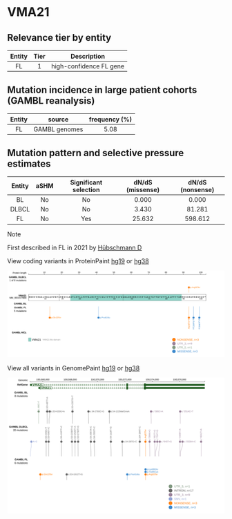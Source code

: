 # VMA21

## Relevance tier by entity

|Entity|Tier|Description            |
|:------:|:----:|-----------------------|
|FL    |1   |high-confidence FL gene|

## Mutation incidence in large patient cohorts (GAMBL reanalysis)

|Entity|source       |frequency (%)|
|:------:|:-------------:|:-------------:|
|FL    |GAMBL genomes|5.08         |

## Mutation pattern and selective pressure estimates

|Entity|aSHM|Significant selection|dN/dS (missense)|dN/dS (nonsense)|
|:------:|:----:|:---------------------:|:----------------:|:----------------:|
|BL    |No  |No                   | 0.000          |  0.000         |
|DLBCL |No  |No                   | 3.430          | 81.281         |
|FL    |No  |Yes                  |25.632          |598.612         |


> [!NOTE]
> First described in FL in 2021 by [Hübschmann D](https://pubmed.ncbi.nlm.nih.gov/33953289)


View coding variants in ProteinPaint [hg19](https://www.bcgsc.ca/downloads/morinlab/GAMBL/test/genes/VMA21_protein.html)  or [hg38](https://www.bcgsc.ca/downloads/morinlab/GAMBL/test/genes/VMA21_protein_hg38.html)

![image](images/proteinpaint/VMA21_NM_001017980.svg)

View all variants in GenomePaint [hg19](https://www.bcgsc.ca/downloads/morinlab/GAMBL/test/genes/VMA21.html)  or [hg38](https://www.bcgsc.ca/downloads/morinlab/GAMBL/test/genes/VMA21_hg38.html)

![image](images/proteinpaint/VMA21.svg)
